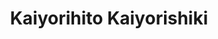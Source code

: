 --- 
title: "Kaiyorihito Kaiyorishiki"
publishdate: "2019-5-16T16:48:46+02:00"
src: "https://365manga.net/manga/kaiyorihito-kaiyorishiki"
image: "https://data.365manga.net/images/thumbnails/19316-kaiyorihito-kaiyorishiki.jpg"
description: "From Ochibichan: Aritsune is the head of the clan which wields the power of “Kaiyori”. As long as one can obtain the “Aya” which the clan head holds, no matter who, he will gain magnificent powers... He lives a normal school life with his trusted aid, Chika and his beloved sister, Akira. But, without noticing, and also due to the powers he wield, everything started to change..."
---